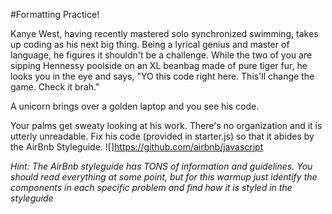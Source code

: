 #Formatting Practice!

Kanye West, having recently mastered solo synchronized swimming, takes up coding as his next big thing.  Being a lyrical genius and master of language, he figures it shouldn't be a challenge.  While the two of you are sipping Hennessy poolside on an XL beanbag made of pure tiger fur, he looks you in the eye and says, "YO this code right here.  This'll change the game.  Check it brah."

A unicorn brings over a golden laptop and you see his code.  

Your palms get sweaty looking at his work.  There's no organization and it is utterly unreadable.  Fix his code (provided in starter.js) so that it abides by the AirBnb Styleguide.  ![]https://github.com/airbnb/javascript  


_Hint:  The AirBnb styleguide has TONS of information and guidelines.  You should read everything at some point, but for this warmup just identify the components in each specific problem and find how it is styled in the styleguide_ 


